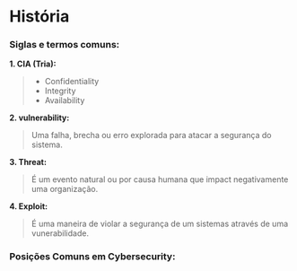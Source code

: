 # História

### Siglas e termos comuns:

**1. CIA (Tria):**
> - Confidentiality
> - Integrity
> - Availability

**2. vulnerability:**
> Uma falha, brecha ou erro explorada para atacar a segurança do sistema.

**3. Threat:**
> É um evento natural ou por causa humana que impact negativamente uma organização.

**4. Exploit:**
> É uma maneira de violar a segurança de um sistemas através de uma vunerabilidade.

### Posições Comuns em Cybersecurity:

